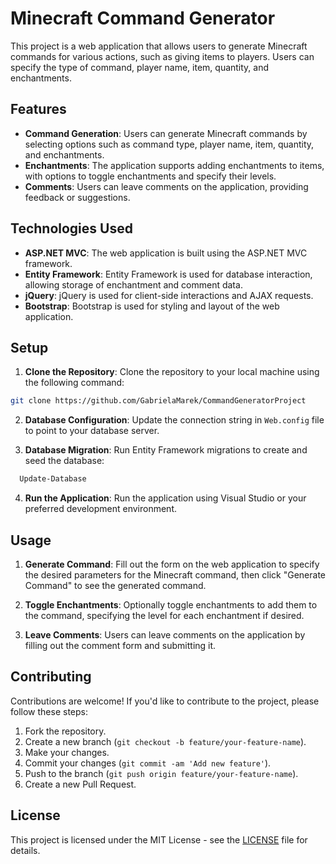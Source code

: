 # Minecraft Command Generator

This project is a web application that allows users to generate Minecraft commands for various actions, such as giving items to players. Users can specify the type of command, player name, item, quantity, and enchantments.

## Features

- **Command Generation**: Users can generate Minecraft commands by selecting options such as command type, player name, item, quantity, and enchantments.
- **Enchantments**: The application supports adding enchantments to items, with options to toggle enchantments and specify their levels.
- **Comments**: Users can leave comments on the application, providing feedback or suggestions.

## Technologies Used

- **ASP.NET MVC**: The web application is built using the ASP.NET MVC framework.
- **Entity Framework**: Entity Framework is used for database interaction, allowing storage of enchantment and comment data.
- **jQuery**: jQuery is used for client-side interactions and AJAX requests.
- **Bootstrap**: Bootstrap is used for styling and layout of the web application.

## Setup

1. **Clone the Repository**: Clone the repository to your local machine using the following command:
```bash
git clone https://github.com/GabrielaMarek/CommandGeneratorProject
```

2. **Database Configuration**: Update the connection string in `Web.config` file to point to your database server.

3. **Database Migration**: Run Entity Framework migrations to create and seed the database:
 ```bash
   Update-Database
```
4. **Run the Application**: Run the application using Visual Studio or your preferred development environment.

## Usage

1. **Generate Command**: Fill out the form on the web application to specify the desired parameters for the Minecraft command, then click "Generate Command" to see the generated command.

2. **Toggle Enchantments**: Optionally toggle enchantments to add them to the command, specifying the level for each enchantment if desired.

3. **Leave Comments**: Users can leave comments on the application by filling out the comment form and submitting it.

## Contributing

Contributions are welcome! If you'd like to contribute to the project, please follow these steps:

1. Fork the repository.
2. Create a new branch (`git checkout -b feature/your-feature-name`).
3. Make your changes.
4. Commit your changes (`git commit -am 'Add new feature'`).
5. Push to the branch (`git push origin feature/your-feature-name`).
6. Create a new Pull Request.

## License

This project is licensed under the MIT License - see the [LICENSE](LICENSE) file for details.
